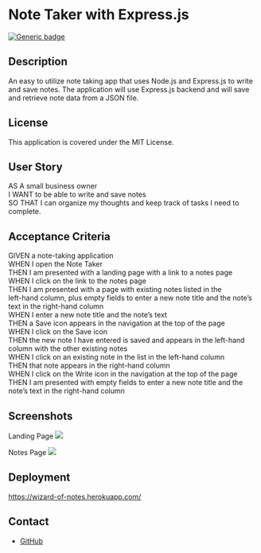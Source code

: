 # Note Taker with Express.js
[![Generic badge](https://img.shields.io/badge/License-MIT-yellowgreen.svg)](https://shields.io/)

## Description
An easy to utilize note taking app that uses Node.js and Express.js to write and save notes. The application will use Express.js backend and will save and retrieve note data from a JSON file.

## License
This application is covered under the MIT License.

## User Story
AS A small business owner<br />
I WANT to be able to write and save notes<br />
SO THAT I can organize my thoughts and keep track of tasks I need to complete.

## Acceptance Criteria
GIVEN a note-taking application<br />
WHEN I open the Note Taker<br />
THEN I am presented with a landing page with a link to a notes page<br />
WHEN I click on the link to the notes page<br />
THEN I am presented with a page with existing notes listed in the <br />left-hand column, plus empty fields to enter a new note title and the note’s text in the right-hand column<br />
WHEN I enter a new note title and the note’s text<br />
THEN a Save icon appears in the navigation at the top of the page<br />
WHEN I click on the Save icon<br />
THEN the new note I have entered is saved and appears in the left-hand column with the other existing notes<br />
WHEN I click on an existing note in the list in the left-hand column<br />
THEN that note appears in the right-hand column<br />
WHEN I click on the Write icon in the navigation at the top of the page<br />
THEN I am presented with empty fields to enter a new note title and the note’s text in the right-hand column

## Screenshots
Landing Page
![](./public/assets/images/homepage.PNG)

Notes Page
![](./public/assets/images/notespage.PNG)

## Deployment
https://wizard-of-notes.herokuapp.com/

## Contact
- [GitHub](https://github.com/AmeeraNoor'GitHub')
